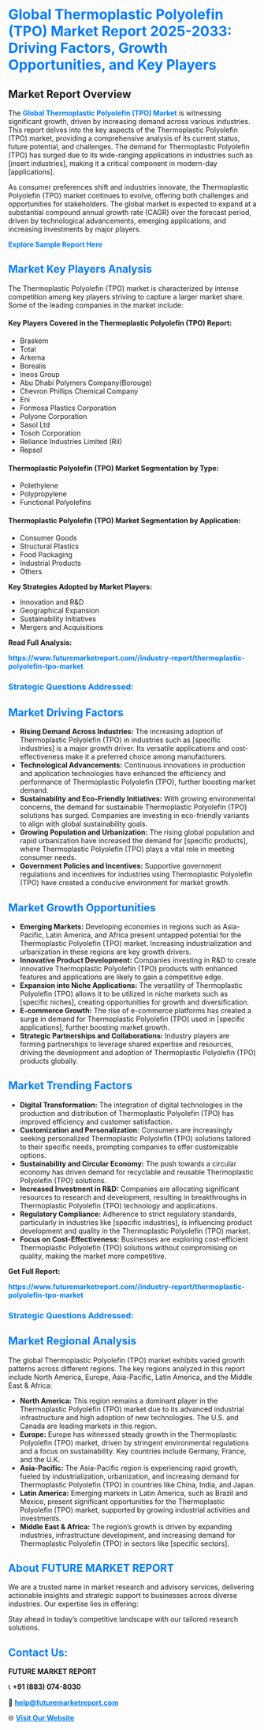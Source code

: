 <h1 style="color: #007BFF;">Global Thermoplastic Polyolefin (TPO) Market Report 2025-2033: Driving Factors, Growth Opportunities, and Key Players</h1>

<section id="overview">
<h2>Market Report Overview</h2>
<p>The <a href="https://www.futuremarketreport.com//industry-report/thermoplastic-polyolefin-tpo-market" style="color: #007BFF; text-decoration: none;"><strong>Global Thermoplastic Polyolefin (TPO) Market</strong></a> is witnessing significant growth, driven by increasing demand across various industries. This report delves into the key aspects of the Thermoplastic Polyolefin (TPO) market, providing a comprehensive analysis of its current status, future potential, and challenges. The demand for Thermoplastic Polyolefin (TPO) has surged due to its wide-ranging applications in industries such as [insert industries], making it a critical component in modern-day [applications].</p>
<p>As consumer preferences shift and industries innovate, the Thermoplastic Polyolefin (TPO) market continues to evolve, offering both challenges and opportunities for stakeholders. The global market is expected to expand at a substantial compound annual growth rate (CAGR) over the forecast period, driven by technological advancements, emerging applications, and increasing investments by major players.</p>
</section>

<section id="overview">
<p><a href="https://www.futuremarketreport.com//request-sample/reportId=83407" style="color: #007BFF; text-decoration: none;"><strong>Explore Sample Report Here</strong></a></p>
</section>

<section id="key-players">
<h2 style="color: #007BFF;">Market Key Players Analysis</h2>
<p>The Thermoplastic Polyolefin (TPO) market is characterized by intense competition among key players striving to capture a larger market share. Some of the leading companies in the market include:</p>
<h4>Key Players Covered in the Thermoplastic Polyolefin (TPO) Report:</h4>
<ul><li>Braskem</li><li>Total</li><li>Arkema</li><li>Borealis</li><li>Ineos Group</li><li>Abu Dhabi Polymers Company(Borouge)</li><li>Chevron Phillips Chemical Company</li><li>Eni</li><li>Formosa Plastics Corporation</li><li>Polyone Corporation</li><li>Sasol Ltd</li><li>Tosoh Corporation</li><li>Reliance Industries Limited (Ril)</li><li>Repsol</li></ul>
<h4>Thermoplastic Polyolefin (TPO) Market Segmentation by Type:</h4>
<ul><li>Polethylene</li><li>Polypropylene</li><li>Functional Polyolefins</li></ul>

<h4>Thermoplastic Polyolefin (TPO) Market Segmentation by Application:</h4>
<ul><li>Consumer Goods</li><li>Structural Plastics</li><li>Food Packaging</li><li>Industrial Products</li><li>Others</li></ul>
<p><strong>Key Strategies Adopted by Market Players:</strong></p>
<ul>
<li>Innovation and R&D</li>
<li>Geographical Expansion</li>
<li>Sustainability Initiatives</li>
<li>Mergers and Acquisitions</li>
</ul>
</section>

<section>
<p><strong>Read Full Analysis: </strong></p><a href="https://www.futuremarketreport.com//industry-report/thermoplastic-polyolefin-tpo-market" style="color: #007BFF; text-decoration: none;"><strong>https://www.futuremarketreport.com//industry-report/thermoplastic-polyolefin-tpo-market</strong></a>
<h3 style="color: #007BFF;">Strategic Questions Addressed:</h3>
</section>

<section id="driving-factors">
<h2 style="color: #007BFF;">Market Driving Factors</h2>
<ul>
<li><strong>Rising Demand Across Industries:</strong> The increasing adoption of Thermoplastic Polyolefin (TPO) in industries such as [specific industries] is a major growth driver. Its versatile applications and cost-effectiveness make it a preferred choice among manufacturers.</li>
<li><strong>Technological Advancements:</strong> Continuous innovations in production and application technologies have enhanced the efficiency and performance of Thermoplastic Polyolefin (TPO), further boosting market demand.</li>
<li><strong>Sustainability and Eco-Friendly Initiatives:</strong> With growing environmental concerns, the demand for sustainable Thermoplastic Polyolefin (TPO) solutions has surged. Companies are investing in eco-friendly variants to align with global sustainability goals.</li>
<li><strong>Growing Population and Urbanization:</strong> The rising global population and rapid urbanization have increased the demand for [specific products], where Thermoplastic Polyolefin (TPO) plays a vital role in meeting consumer needs.</li>
<li><strong>Government Policies and Incentives:</strong> Supportive government regulations and incentives for industries using Thermoplastic Polyolefin (TPO) have created a conducive environment for market growth.</li>
</ul>
</section>

<section id="growth-opportunities">
<h2 style="color: #007BFF;">Market Growth Opportunities</h2>
<ul>
<li><strong>Emerging Markets:</strong> Developing economies in regions such as Asia-Pacific, Latin America, and Africa present untapped potential for the Thermoplastic Polyolefin (TPO) market. Increasing industrialization and urbanization in these regions are key growth drivers.</li>
<li><strong>Innovative Product Development:</strong> Companies investing in R&D to create innovative Thermoplastic Polyolefin (TPO) products with enhanced features and applications are likely to gain a competitive edge.</li>
<li><strong>Expansion into Niche Applications:</strong> The versatility of Thermoplastic Polyolefin (TPO) allows it to be utilized in niche markets such as [specific niches], creating opportunities for growth and diversification.</li>
<li><strong>E-commerce Growth:</strong> The rise of e-commerce platforms has created a surge in demand for Thermoplastic Polyolefin (TPO) used in [specific applications], further boosting market growth.</li>
<li><strong>Strategic Partnerships and Collaborations:</strong> Industry players are forming partnerships to leverage shared expertise and resources, driving the development and adoption of Thermoplastic Polyolefin (TPO) products globally.</li>
</ul>
</section>

<section id="trending-factors">
<h2 style="color: #007BFF;">Market Trending Factors</h2>
<ul>
<li><strong>Digital Transformation:</strong> The integration of digital technologies in the production and distribution of Thermoplastic Polyolefin (TPO) has improved efficiency and customer satisfaction.</li>
<li><strong>Customization and Personalization:</strong> Consumers are increasingly seeking personalized Thermoplastic Polyolefin (TPO) solutions tailored to their specific needs, prompting companies to offer customizable options.</li>
<li><strong>Sustainability and Circular Economy:</strong> The push towards a circular economy has driven demand for recyclable and reusable Thermoplastic Polyolefin (TPO) solutions.</li>
<li><strong>Increased Investment in R&D:</strong> Companies are allocating significant resources to research and development, resulting in breakthroughs in Thermoplastic Polyolefin (TPO) technology and applications.</li>
<li><strong>Regulatory Compliance:</strong> Adherence to strict regulatory standards, particularly in industries like [specific industries], is influencing product development and quality in the Thermoplastic Polyolefin (TPO) market.</li>
<li><strong>Focus on Cost-Effectiveness:</strong> Businesses are exploring cost-efficient Thermoplastic Polyolefin (TPO) solutions without compromising on quality, making the market more competitive.</li>
</ul>
</section>

<section>
<p><strong>Get Full Report: </strong></p><a href="https://www.futuremarketreport.com//industry-report/thermoplastic-polyolefin-tpo-market" style="color: #007BFF; text-decoration: none;"><strong>https://www.futuremarketreport.com//industry-report/thermoplastic-polyolefin-tpo-market</strong></a>
<h3 style="color: #007BFF;">Strategic Questions Addressed:</h3>
</section>


<section id="regional-analysis">
<h2 style="color: #007BFF;">Market Regional Analysis</h2>
<p>The global Thermoplastic Polyolefin (TPO) market exhibits varied growth patterns across different regions. The key regions analyzed in this report include North America, Europe, Asia-Pacific, Latin America, and the Middle East & Africa:</p>
<ul>
<li><strong>North America:</strong> This region remains a dominant player in the Thermoplastic Polyolefin (TPO) market due to its advanced industrial infrastructure and high adoption of new technologies. The U.S. and Canada are leading markets in this region.</li>
<li><strong>Europe:</strong> Europe has witnessed steady growth in the Thermoplastic Polyolefin (TPO) market, driven by stringent environmental regulations and a focus on sustainability. Key countries include Germany, France, and the U.K.</li>
<li><strong>Asia-Pacific:</strong> The Asia-Pacific region is experiencing rapid growth, fueled by industrialization, urbanization, and increasing demand for Thermoplastic Polyolefin (TPO) in countries like China, India, and Japan.</li>
<li><strong>Latin America:</strong> Emerging markets in Latin America, such as Brazil and Mexico, present significant opportunities for the Thermoplastic Polyolefin (TPO) market, supported by growing industrial activities and investments.</li>
<li><strong>Middle East & Africa:</strong> The region’s growth is driven by expanding industries, infrastructure development, and increasing demand for Thermoplastic Polyolefin (TPO) in sectors like [specific sectors].</li>
</ul>
</section>

<footer>
<h2 style="color: #007BFF;">About FUTURE MARKET REPORT</h2>
<p>We are a trusted name in market research and advisory services, delivering actionable insights and strategic support to businesses across diverse industries. Our expertise lies in offering:</p>

<p>Stay ahead in today’s competitive landscape with our tailored research solutions.</p>

<h2 style="color: #007BFF;">Contact Us:</h2>
<p><strong>FUTURE MARKET REPORT</strong></p>
<p>📞 <strong>+91 (883) 074-8030</strong></p>
<p>📧 <strong><a href="mailto:help@futuremarketreport.com" style="color: #007BFF;">help@futuremarketreport.com</a></strong></p>
<p>🌐 <strong><a href="https://www.futuremarketreport.com/" style="color: #007BFF;">Visit Our Website</a></strong></p>
</footer>